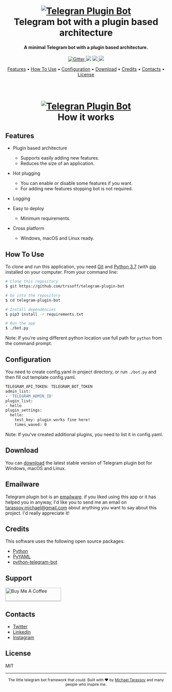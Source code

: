 
<h1 align="center">
  <br>
    <a href="https://github.com/trssoff/telegram-plugin-bot"><img src="https://github.com/trssoff/telegram-plugin-bot/raw/master/.github/logo.png" alt="Telegran Plugin Bot"></a>
  <br>
  Telegram bot with a plugin based architecture
  <br>
</h1>

<h4 align="center">A minimal Telegram bot with a plugin based architecture.</h4>

<p align="center">
  <a href="https://badge.fury.io/for/py/python-telegram-bot">
    <img src="https://img.shields.io/badge/python-3.5%20%7C%203.6%20%7C%203.7-blue.svg"
         alt="Gitter">
  </a>
  <a href="https://gitter.im/telegram_plugin_bot/"><img src="https://badges.gitter.im/amitmerchant1990/electron-markdownify.svg"></a>
  <a href="https://saythanks.io/to/trssoff">
      <img src="https://img.shields.io/badge/SayThanks.io-%E2%98%BC-1EAEDB.svg">
  </a>
  <a href="https://money.yandex.ru/to/410014872690987">
    <img src="https://img.shields.io/badge/RUB-donate-ff69b4.svg?maxAge=2592000&amp;style=flat">
  </a>
</p>

<p align="center">
  <a href="#features">Features</a> •
  <a href="#how-to-use">How To Use</a> •
  <a href="#fonfiguration">Configuration</a> •
  <a href="#download">Download</a> •
  <a href="#credits">Credits</a> •
  <a href="#contacts">Contacts</a> •
  <a href="#license">License</a>
</p>


<h1 align="center">
  <br>
    <a href="https://github.com/trssoff/telegram-plugin-bot"><img src="https://github.com/trssoff/telegram-plugin-bot/raw/master/.github/intro.gif" alt="Telegran Plugin Bot"></a>
  <br>
  How it works
  <br>
</h1>

## Features

* Plugin based architecture
  - Supports easily adding new features.
  - Reduces the size of an application.
  
* Hot plugging
  - You can enable or disable some features if you want.
  - For adding new features stopping bot is not required.
  
* Logging  

* Easy to deploy
  - Minimum requirements.
* Cross platform
  - Windows, macOS and Linux ready.

## How To Use

To clone and run this application, you need [Git](https://git-scm.com) and [Python 3.7](https://www.python.org/downloads/) (with [pip](https://pip.pypa.io/en/stable/installing/) installed on your computer. From your command line:

```bash
# Clone this repository
$ git https://github.com/trssoff/telegram-plugin-bot

# Go into the repository
$ cd telegram-plugin-bot

# Install dependencies
$ pip3 install -r requirements.txt

# Run the app
$ ./bot.py
```

Note: If you're using different python location use full path for `python` from the command prompt.


## Configuration

You need to create config.yaml in project directory, or run `./bot.py` and then fill out template config.yaml.

```bash
TELEGRAM_API_TOKEN: TELEGRAM_BOT_TOKEN
admin_list:
- 'TELEGRAM_ADMIN_ID'
plugin_list:
- hello
plugin_settings:
  hello:
    test_key: plugin works fine here!
    times_waved: 0
```
Note: If you've created additional plugins, you need to list it in config.yaml.

## Download

You can [download](https://github.com/trssoff/telegram-plugin-bot/archive/master.zip) the latest stable version of Telegram plugin bot for Windows, macOS and Linux.

## Emailware

Telegram plugin bot is an [emailware](https://en.wiktionary.org/wiki/emailware). if you liked using this app or it has helped you in anyway, I'd like you to send me an email on <tarassov.michael@gmail.com> about anything you want to say about this project. I'd really appreciate it!

## Credits

This software uses the following open source packages:

- [Python](https://www.python.org)
- [PyYAML](https://pyyaml.org/)
- [python-telegram-bot](https://github.com/python-telegram-bot/python-telegram-bot)

## Support

<a href="https://money.yandex.ru/to/410014872690987" target="_blank"><img src="https://www.buymeacoffee.com/assets/img/custom_images/purple_img.png" alt="Buy Me A Coffee" style="height: 41px !important;width: 174px !important;box-shadow: 0px 3px 2px 0px rgba(190, 190, 190, 0.5) !important;-webkit-box-shadow: 0px 3px 2px 0px rgba(190, 190, 190, 0.5) !important;" ></a>


## Contacts

- [Twitter](https://twitter.com/mike_trssoff) 
- [Linkedin](https://www.linkedin.com/in/tarassov-michael/)
- [Instagram](https://www.instagram.com/michael.tarassov/)

## License

MIT

---
<div align="center">
  <sub>The little telegram bot framework that could. Built with ❤︎ by
  <a href="https://github.com/trssoff/">Michael Tarassov</a> and many people who inspire me.
  </sub>
  </a>
</div>
